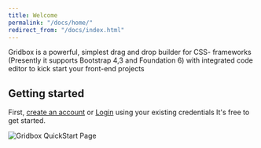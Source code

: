 ```yaml
---
title: Welcome
permalink: "/docs/home/"
redirect_from: "/docs/index.html"
---
```


Gridbox is a powerful, simplest drag and drop builder for CSS- frameworks (Presently it supports Bootstrap 4,3 and Foundation 6)  with integrated code editor to kick start your front-end projects 

## Getting started

First, <a href="https://www.gridbox.io/app/signup">create an account</a> or <a href="https://www.gridbox.io/app/login">Login</a> using your existing credentials It's free to get started.

<img src="../../img/signup_form.png" alt="Gridbox QuickStart Page" />
